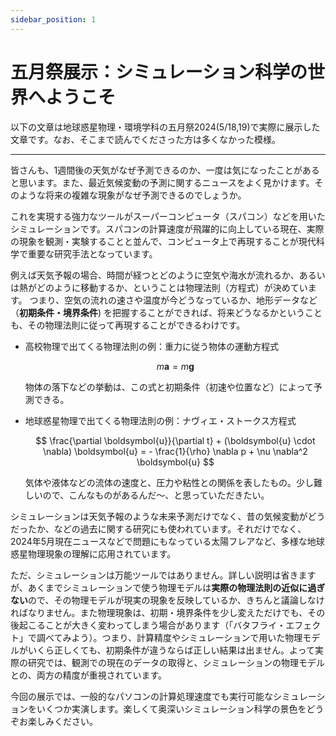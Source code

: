 ```yaml
---
sidebar_position: 1
---
```


# 五月祭展示：シミュレーション科学の世界へようこそ

以下の文章は地球惑星物理・環境学科の五月祭2024(5/18,19)で実際に展示した文章です。なお、そこまで読んでくださった方は多くなかった模様。

---


 皆さんも、1週間後の天気がなぜ予測できるのか、一度は気になったことがあると思います。また、最近気候変動の予測に関するニュースをよく見かけます。そのような将来の複雑な現象がなぜ予測できるのでしょうか。

 これを実現する強力なツールがスーパーコンピュータ（スパコン）などを用いたシミュレーションです。スパコンの計算速度が飛躍的に向上している現在、実際の現象を観測・実験することと並んで、コンピュータ上で再現することが現代科学で重要な研究手法となっています。

 例えば天気予報の場合、時間が経つとどのように空気や海水が流れるか、あるいは熱がどのように移動するか、ということは物理法則（方程式）が決めています。
 つまり、空気の流れの速さや温度が今どうなっているか、地形データなど（**初期条件・境界条件**) を把握することができれば、将来どうなるかということも、その物理法則に従って再現することができるわけです。

- 高校物理で出てくる物理法則の例：重力に従う物体の運動方程式

    $$
        m \boldsymbol{a} =  m \boldsymbol{g}
    $$

    物体の落下などの挙動は、この式と初期条件（初速や位置など）によって予測できる。

- 地球惑星物理で出てくる物理法則の例：ナヴィエ・ストークス方程式

    $$
        \frac{\partial \boldsymbol{u}}{\partial t} + (\boldsymbol{u} \cdot \nabla) \boldsymbol{u} = - \frac{1}{\rho} \nabla p + \nu \nabla^2 \boldsymbol{u}
    $$

    気体や液体などの流体の速度と、圧力や粘性との関係を表したもの。少し難しいので、こんなものがあるんだ〜、と思っていただきたい。

 シミュレーションは天気予報のような未来予測だけでなく、昔の気候変動がどうだったか、などの過去に関する研究にも使われています。それだけでなく、2024年5月現在ニュースなどで問題にもなっている太陽フレアなど、多様な地球惑星物理現象の理解に応用されています。

 ただ、シミュレーションは万能ツールではありません。詳しい説明は省きますが、あくまでシミュレーションで使う物理モデルは**実際の物理法則の近似に過ぎない**ので、その物理モデルが現実の現象を反映しているか、きちんと議論しなければなりません。また物理現象は、初期・境界条件を少し変えただけでも、その後起こることが大きく変わってしまう場合があります（「バタフライ・エフェクト」で調べてみよう）。つまり、計算精度やシミュレーションで用いた物理モデルがいくら正しくても、初期条件が違うならば正しい結果は出ません。よって実際の研究では、観測での現在のデータの取得と、シミュレーションの物理モデルとの、両方の精度が重視されています。

 今回の展示では、一般的なパソコンの計算処理速度でも実行可能なシミュレーションをいくつか実演します。楽しくて奥深いシミュレーション科学の景色をどうぞお楽しみください。

